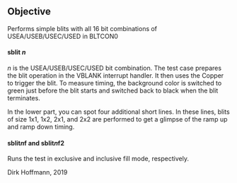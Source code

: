 ## Objective

Performs simple blits with all 16 bit combinations of USEA/USEB/USEC/USED in BLTCON0

#### sblit *n*

*n* is the USEA/USEB/USEC/USED bit combination. The test case prepares the blit operation in the VBLANK interrupt handler. It then uses the Copper to trigger the blit. To measure timing, the background color is switched to green just before the blit starts and switched back to black when the blit terminates.

In the lower part, you can spot four additional short lines. In these lines, blits of size 1x1, 1x2, 2x1, and 2x2 are performed to get a glimpse of the ramp up and ramp down timing.

#### sblit*n*f and sblit*n*f2

Runs the test in exclusive and inclusive fill mode, respectively.


Dirk Hoffmann, 2019